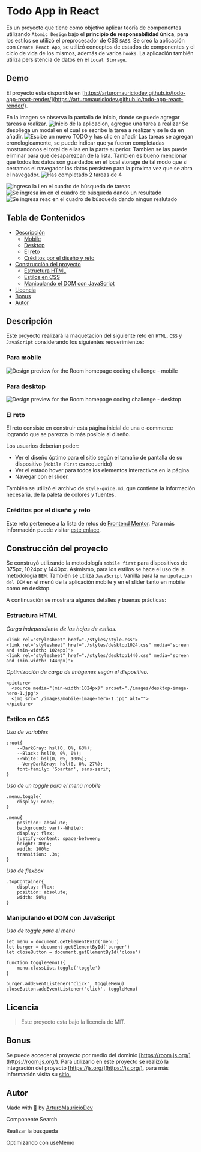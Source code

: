 # Todo App in React
Es un proyecto que tiene como objetivo aplicar teoría de componentes utilizando `Atomic Design` bajo el **principio de responsabilidad única**, para los estilos se utilizó el preprocesador de CSS `SASS`. Se creó la aplicación con `Create React App`, se utilizó conceptos de estados de componentes y el ciclo de vida de los mismos, además de varios `hooks`. La aplicación también utiliza persistencia de datos en el `Local Storage`. 

## Demo

El proyecto esta disponible en [https://arturomauriciodev.github.io/todo-app-react-render/](https://arturomauriciodev.github.io/todo-app-react-render/).

En la imagen se observa la pantalla de inicio, donde se puede agregar tareas a realizar.
![Inicio de la aplicacion, agregue una tarea a realizar](https://i66.servimg.com/u/f66/20/43/92/62/localh18.png)
Se despliega un modal en el cual se escribe la tarea a realizar y se le da en añadir.
![Escibe un nuevo TODO y has clic en añadir](https://i66.servimg.com/u/f66/20/43/92/62/localh19.png)
Las tareas se agregan cronologicamente, se puede indicar que ya fueron completadas mostrandonos el total de ellas en la parte superior. Tambien se las puede eliminar para que desaparezcan de la lista. Tambien es bueno mencionar que todos los datos son guardados en el local storage de tal modo que si cerramos el navegador los datos persisten para la proxima vez que se abra el navegador.
![Has completado 2 tareas de 4](https://i66.servimg.com/u/f66/20/43/92/62/localh20.png)

![Ingreso la i en el cuadro de búsqueda de tareas](https://i66.servimg.com/u/f66/20/43/92/62/localh21.png)
![Se ingresa im en el cuadro de búsqueda dando un resultado](https://i66.servimg.com/u/f66/20/43/92/62/localh22.png)
![Se ingresa reac en el cuadro de búsqueda dando ningun reslutado](https://i66.servimg.com/u/f66/20/43/92/62/localh17.png)

## Tabla de Contenidos
  - [Descripción](#descripción)
    * [Mobile](#para-mobile)
    * [Desktop](#para-desktop)
    * [El reto](#el-reto)
    * [Créditos por el diseño y reto](#créditos-por-el-diseño-y-reto)
  - [Construcción del proyecto](#construcción-del-proyecto)
    * [Estructura HTML](#estructura-html)
    * [Estilos en CSS](#estilos-en-css)
    * [Manipulando el DOM con JavaScript](#manipulando-el-dom-con-javascript)
   - [Licencia](#licencia)
   - [Bonus](#bonus)
   - [Autor](#autor)

<!-- toc -->
## Descripción
Este proyecto realizará la maquetación del siguiente reto en `HTML`, `CSS` y `JavaScript` considerando los siguientes requerimientos:

### Para mobile
![Design preview for the Room homepage coding challenge - mobile](./design/mobile-design.jpg)
### Para desktop
![Design preview for the Room homepage coding challenge - desktop](./design/desktop-preview.jpg)


### El reto

El reto consiste en construir esta página inicial de una e-commerce logrando que se parezca lo más posible al diseño.

Los usuarios deberían poder:

- Ver el diseño óptimo para el sitio según el tamaño de pantalla de su dispositivo (`Mobile First` es requerido)
- Ver el estado hover para todos los elementos interactivos en la página.
- Navegar con el slider.

También se utilizó el archivo de `style-guide.md`, que contiene la información necesaria, de la paleta de colores y fuentes.

### Créditos por el diseño y reto

Este reto pertenece a la lista de retos de [Frontend Mentor](https://www.frontendmentor.io/dashboard). Para más información  puede visitar [este enlace](https://www.frontendmentor.io/challenges/room-homepage-BtdBY_ENq). 

## Construcción del proyecto

Se construyó utilizando la metodología `mobile first` para dispositivos de 375px, 1024px y 1440px. Asimismo, para los estilos se hace el uso de la metodología `BEM`. También se utiliza `JavaScript` Vanilla para la `manipulación del DOM` en el menú de la aplicación mobile y en el slider tanto en mobile como en desktop.

A continuación se mostrará algunos detalles y buenas prácticas:

### Estructura HTML

*Carga independiente de las hojas de estilos.*

```
<link rel="stylesheet" href="./styles/style.css">
<link rel="stylesheet" href="./styles/desktop1024.css" media="screen and (min-width: 1024px)">
<link rel="stylesheet" href="./styles/desktop1440.css" media="screen and (min-width: 1440px)">
```

*Optimización de carga de imágenes según el dispositivo.*

```
<picture>
  <source media="(min-width:1024px)" srcset="./images/desktop-image-hero-1.jpg">
  <img src="./images/mobile-image-hero-1.jpg" alt=""> 
</picture>
```

### Estilos en CSS

*Uso de variables*
```
:root{
    --DarkGray: hsl(0, 0%, 63%);
    --Black: hsl(0, 0%, 0%);
    --White: hsl(0, 0%, 100%);
    --VeryDarkGray: hsl(0, 0%, 27%);
    font-family: 'Spartan', sans-serif;
}
```

*Uso de un toggle para el menú mobile*
```
.menu.toggle{
    display: none;
}

.menu{
    position: absolute;
    background: var(--White);
    display: flex;
    justify-content: space-between;
    height: 80px;
    width: 100%;
    transition: .3s;
}
```
*Uso de flexbox*

```
.topContainer{
    display: flex;
    position: absolute;
    width: 50%;
}
```

### Manipulando el DOM con JavaScript

*Uso de toggle para el menú*
```
let menu = document.getElementById('menu')
let burger = document.getElementById('burger')
let closeButton = document.getElementById('close')

function toggleMenu(){
    menu.classList.toggle('toggle')
}

burger.addEventListener('click', toggleMenu)
closeButton.addEventListener('click', toggleMenu)
```

## Licencia
> Este proyecto esta bajo la licencia de MIT.

## Bonus
Se puede acceder al proyecto por medio del dominio [https://room.js.org/](https://room.js.org/). Para utilizarlo en este proyecto se realizó la integración del proyecto [https://js.org/](https://js.org/), para más información visita su [sitio.](https://js.org/)

## Autor
Made with 💜 by [ArturoMauricioDev](https://arturomauricio.bio.link/)


Componente Search

Realizar la busqueda

Optimizando con useMemo

